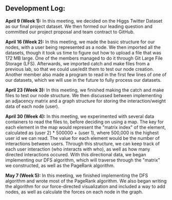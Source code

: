 ## Development Log:

**April 9 (Week 1):** In this meeting, we decided on the Higgs Twitter Dataset as our final project dataset. We then formed our leading question and committed our project proposal and team contract to GitHub.

**April 16 (Week 2):** In this meeting, we made the basic structure for our nodes, with a user being represented as a node. We then imported all the datasets, though it took us time to figure out how to upload a file that was 172 MB large. One of the members managed to do it through Git Large File Storage (LFS). Afterwards, we imported catch and make files from a previous lab, so that we could use/edit them to test our node creation. Another member also made a program to read in the first few lines of one of our datasets, which we will use in the future to fully process our datasets.

**April 23 (Week 3):** In this meeting, we finished making the catch and make files to test our node structure. We then discussed between implementing an adjacency matrix and a graph structure for storing the interaction/weight data of each node (user).

**April 30 (Week 4):** In this meeting, we experimented with several data containers to read the files to, before deciding on using a map. The key for each element in the map would represent the "matrix index" of the element, calculated as (user 2) * 500000 + (user 1), where 500,000 is the highest user id we can read. The value for each element would be the number of interactions between users. Through this structure, we can keep track of each user interaction (who interacts with who), as well as how many directed interactions occured. With this directional data, we began implementing our DFS algorithm, which will traverse through the "matrix" we constructed, as well as the PageRank algorithm.

**May 7 (Week 5):** In this meeting, we finished implementing the DFS algorithm and wrote most of the PageRank algorithm. We also began writing the algorithm for our force-directed visualization and included a way to add nodes, as well as calculate the forces on each node in the graph.